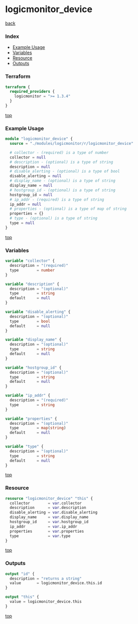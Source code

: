 # logicmonitor_device

[back](../logicmonitor.md)

### Index

- [Example Usage](#example-usage)
- [Variables](#variables)
- [Resource](#resource)
- [Outputs](#outputs)

### Terraform

```terraform
terraform {
  required_providers {
    logicmonitor = ">= 1.3.4"
  }
}
```

[top](#index)

### Example Usage

```terraform
module "logicmonitor_device" {
  source = "./modules/logicmonitor/r/logicmonitor_device"

  # collector - (required) is a type of number
  collector = null
  # description - (optional) is a type of string
  description = null
  # disable_alerting - (optional) is a type of bool
  disable_alerting = null
  # display_name - (optional) is a type of string
  display_name = null
  # hostgroup_id - (optional) is a type of string
  hostgroup_id = null
  # ip_addr - (required) is a type of string
  ip_addr = null
  # properties - (optional) is a type of map of string
  properties = {}
  # type - (optional) is a type of string
  type = null
}
```

[top](#index)

### Variables

```terraform
variable "collector" {
  description = "(required)"
  type        = number
}

variable "description" {
  description = "(optional)"
  type        = string
  default     = null
}

variable "disable_alerting" {
  description = "(optional)"
  type        = bool
  default     = null
}

variable "display_name" {
  description = "(optional)"
  type        = string
  default     = null
}

variable "hostgroup_id" {
  description = "(optional)"
  type        = string
  default     = null
}

variable "ip_addr" {
  description = "(required)"
  type        = string
}

variable "properties" {
  description = "(optional)"
  type        = map(string)
  default     = null
}

variable "type" {
  description = "(optional)"
  type        = string
  default     = null
}
```

[top](#index)

### Resource

```terraform
resource "logicmonitor_device" "this" {
  collector        = var.collector
  description      = var.description
  disable_alerting = var.disable_alerting
  display_name     = var.display_name
  hostgroup_id     = var.hostgroup_id
  ip_addr          = var.ip_addr
  properties       = var.properties
  type             = var.type
}
```

[top](#index)

### Outputs

```terraform
output "id" {
  description = "returns a string"
  value       = logicmonitor_device.this.id
}

output "this" {
  value = logicmonitor_device.this
}
```

[top](#index)